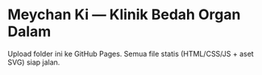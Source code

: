 # Meychan Ki — Klinik Bedah Organ Dalam

Upload folder ini ke GitHub Pages. Semua file statis (HTML/CSS/JS + aset SVG) siap jalan.
